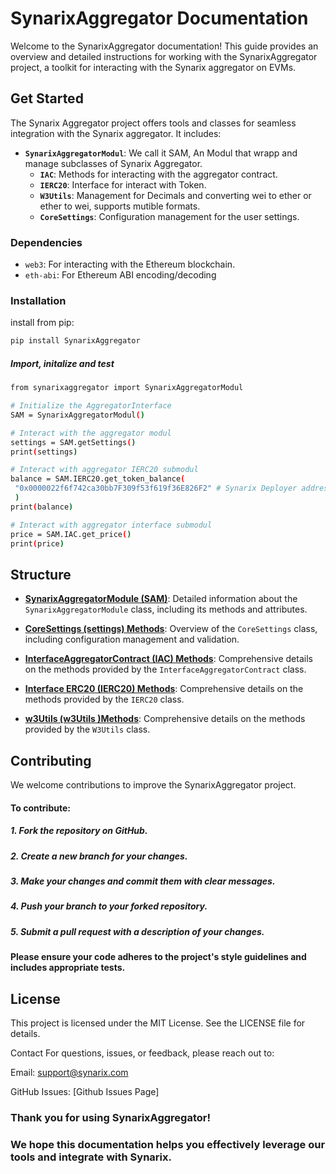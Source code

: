 # SynarixAggregator Documentation

Welcome to the SynarixAggregator documentation! This guide provides an overview and detailed instructions for working with the SynarixAggregator project, a toolkit for interacting with the Synarix aggregator on EVMs.

## Get Started
The Synarix Aggregator project offers tools and classes for seamless integration with the Synarix aggregator. It includes:

- **`SynarixAggregatorModul`**: We call it SAM, An Modul that wrapp and manage subclasses of Synarix Aggregator.
    - **`IAC`**: Methods for interacting with the aggregator contract.
    - **`IERC20`**: Interface for interact with Token.
    - **`W3Utils`**: Management for Decimals and converting wei to ether or ether to wei, supports mutible formats.
    - **`CoreSettings`**: Configuration management for the user settings.

### Dependencies
- `web3`: For interacting with the Ethereum blockchain.
- `eth-abi`: For Ethereum ABI encoding/decoding

###  Installation
install from pip:
```bash
pip install SynarixAggregator
```

##### Import, initalize and test
```bash
from synarixaggregator import SynarixAggregatorModul

# Initialize the AggregatorInterface
SAM = SynarixAggregatorModul() 

# Interact with the aggregator modul
settings = SAM.getSettings()
print(settings)

# Interact with aggregator IERC20 submodul
balance = SAM.IERC20.get_token_balance(
 "0x0000022f6f742ca30bb7F309f53f619f36E826F2" # Synarix Deployer address
 )
print(balance)

# Interact with aggregator interface submodul
price = SAM.IAC.get_price()
print(price)
```



## Structure

- **[SynarixAggregatorModule (SAM)](Synarix_Aggregator_Module.md)**: 
  Detailed information about the `SynarixAggregatorModule` class, including its methods and attributes.

- **[CoreSettings (settings) Methods](settings_methods.md)**: 
  Overview of the `CoreSettings` class, including configuration management and validation.

- **[InterfaceAggregatorContract (IAC) Methods](aggregator_functions.md)**: 
  Comprehensive details on the methods provided by the `InterfaceAggregatorContract` class.

- **[Interface ERC20 (IERC20) Methods](ierc20_functions.md)**: 
  Comprehensive details on the methods provided by the `IERC20` class.

- **[w3Utils (w3Utils )Methods](w3Utils_functions.md)**: 
  Comprehensive details on the methods provided by the `W3Utils` class.



## Contributing
We welcome contributions to improve the SynarixAggregator project. 
#### To contribute:
##### 1. Fork the repository on GitHub.
##### 2. Create a new branch for your changes.
##### 3. Make your changes and commit them with clear messages.
##### 4. Push your branch to your forked repository.
##### 5. Submit a pull request with a description of your changes.

#### Please ensure your code adheres to the project's style guidelines and includes appropriate tests.

## License
This project is licensed under the MIT License. See the LICENSE file for details.

Contact
For questions, issues, or feedback, please reach out to:

Email: support@synarix.com

GitHub Issues: [Github Issues Page]

### Thank you for using SynarixAggregator! 
### We hope this documentation helps you effectively leverage our tools and integrate with Synarix.